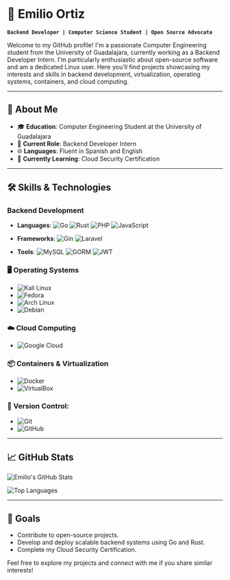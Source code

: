 # 🐧 Emilio Ortiz

**`Backend Developer | Computer Science Student | Open Source Advocate`**

Welcome to my GitHub profile! I'm a passionate Computer Engineering student from the University of Guadalajara, currently working as a Backend Developer Intern. I'm particularly enthusiastic about open-source software and am a dedicated Linux user. Here you'll find projects showcasing my interests and skills in backend development, virtualization, operating systems, containers, and cloud computing.

---

## 🚀 About Me

- 🎓 **Education**: Computer Engineering Student at the University of Guadalajara
- 💼 **Current Role**: Backend Developer Intern
- 🌐 **Languages**: Fluent in Spanish and English
- 🌱 **Currently Learning**: Cloud Security Certification

---

## 🛠️ Skills & Technologies

### Backend Development
- **Languages**: 
  ![Go](https://img.shields.io/badge/-Go-00ADD8?logo=go&logoColor=white&style=flat)
  ![Rust](https://img.shields.io/badge/-Rust-000000?logo=rust&logoColor=white&style=flat)
  ![PHP](https://img.shields.io/badge/-PHP-777BB4?logo=php&logoColor=white&style=flat)
  ![JavaScript](https://img.shields.io/badge/-JavaScript-F7DF1E?logo=javascript&logoColor=black&style=flat)

- **Frameworks**: 
  ![Gin](https://img.shields.io/badge/-Gin-00ADD8?style=flat)
  ![Laravel](https://img.shields.io/badge/-Laravel-FF2D20?logo=laravel&logoColor=white&style=flat)

- **Tools**: 
  ![MySQL](https://img.shields.io/badge/-MySQL-4479A1?logo=mysql&logoColor=white&style=flat)
  ![GORM](https://img.shields.io/badge/-GORM-3776AB?style=flat)
  ![JWT](https://img.shields.io/badge/-JWT-000000?style=flat&logo=JSON%20web%20tokens)

### 🖥️ Operating Systems
- ![Kali Linux](https://img.shields.io/badge/-Kali_Linux-557C94?logo=kali-linux&logoColor=white&style=flat)
- ![Fedora](https://img.shields.io/badge/-Fedora-294172?logo=fedora&logoColor=white&style=flat)
- ![Arch Linux](https://img.shields.io/badge/-Arch_Linux-1793D1?logo=arch-linux&logoColor=white&style=flat)
- ![Debian](https://img.shields.io/badge/-Debian-A81D33?logo=debian&logoColor=white&style=flat)


### ☁️ Cloud Computing
- ![Google Cloud](https://img.shields.io/badge/-Google_Cloud-4285F4?logo=google-cloud&logoColor=white&style=flat)

### 📦 Containers & Virtualization
- ![Docker](https://img.shields.io/badge/-Docker-2496ED?logo=docker&logoColor=white&style=flat)
- ![VirtualBox](https://img.shields.io/badge/-VirtualBox-183A61?logo=virtualbox&logoColor=white&style=flat)

### 🔀 Version Control:
- ![Git](https://img.shields.io/badge/-Git-F05032?logo=git&logoColor=white&style=flat)
- ![GitHub](https://img.shields.io/badge/-GitHub-181717?logo=github&logoColor=white&style=flat)

---

## 📈 GitHub Stats

![Emilio's GitHub Stats](https://github-readme-stats.vercel.app/api?username=EmiliodDev&show_icons=true&theme=dracula)

![Top Languages](https://github-readme-stats.vercel.app/api/top-langs/?username=EmiliodDev&layout=compact&theme=dracula)

---

## 🎯 Goals

- Contribute to open-source projects.
- Develop and deploy scalable backend systems using Go and Rust.
- Complete my Cloud Security Certification.

Feel free to explore my projects and connect with me if you share similar interests!
